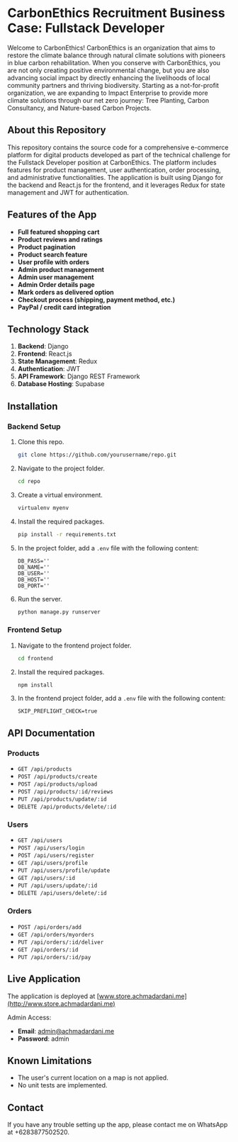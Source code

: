 # CarbonEthics Recruitment Business Case: Fullstack Developer

Welcome to CarbonEthics!
CarbonEthics is an organization that aims to restore the climate balance through natural climate solutions with pioneers in blue carbon rehabilitation. When you conserve with CarbonEthics, you are not only creating positive environmental change, but you are also advancing social impact by directly enhancing the livelihoods of local community partners and thriving biodiversity. Starting as a not-for-profit organization, we are expanding to Impact Enterprise to provide more climate solutions through our net zero journey: Tree Planting, Carbon Consultancy, and Nature-based Carbon Projects.

## About this Repository
This repository contains the source code for a comprehensive e-commerce platform for digital products developed as part of the technical challenge for the Fullstack Developer position at CarbonEthics. The platform includes features for product management, user authentication, order processing, and administrative functionalities. The application is built using Django for the backend and React.js for the frontend, and it leverages Redux for state management and JWT for authentication.

## Features of the App
- **Full featured shopping cart**
- **Product reviews and ratings**
- **Product pagination**
- **Product search feature**
- **User profile with orders**
- **Admin product management**
- **Admin user management**
- **Admin Order details page**
- **Mark orders as delivered option**
- **Checkout process (shipping, payment method, etc.)**
- **PayPal / credit card integration**

## Technology Stack
1. **Backend**: Django
2. **Frontend**: React.js
3. **State Management**: Redux
4. **Authentication**: JWT
5. **API Framework**: Django REST Framework
6. **Database Hosting**: Supabase

## Installation
### Backend Setup
1. Clone this repo.
    ```bash
    git clone https://github.com/yourusername/repo.git
    ```
2. Navigate to the project folder.
    ```bash
    cd repo
    ```
3. Create a virtual environment.
    ```bash
    virtualenv myenv
    ```
4. Install the required packages.
    ```bash
    pip install -r requirements.txt
    ```
5. In the project folder, add a `.env` file with the following content:
    ```env
    DB_PASS=''
    DB_NAME=''
    DB_USER=''
    DB_HOST=''
    DB_PORT=''
    ```
6. Run the server.
    ```bash
    python manage.py runserver
    ```

### Frontend Setup
1. Navigate to the frontend project folder.
    ```bash
    cd frontend
    ```
2. Install the required packages.
    ```bash
    npm install
    ```
3. In the frontend project folder, add a `.env` file with the following content:
    ```env
    SKIP_PREFLIGHT_CHECK=true
    ```

## API Documentation
### Products
- `GET /api/products`
- `POST /api/products/create`
- `POST /api/products/upload`
- `POST /api/products/:id/reviews`
- `PUT /api/products/update/:id`
- `DELETE /api/products/delete/:id`

### Users
- `GET /api/users`
- `POST /api/users/login`
- `POST /api/users/register`
- `GET /api/users/profile`
- `PUT /api/users/profile/update`
- `GET /api/users/:id`
- `PUT /api/users/update/:id`
- `DELETE /api/users/delete/:id`

### Orders
- `POST /api/orders/add`
- `GET /api/orders/myorders`
- `PUT /api/orders/:id/deliver`
- `GET /api/orders/:id`
- `PUT /api/orders/:id/pay`

## Live Application
The application is deployed at [www.store.achmadardani.me](http://www.store.achmadardani.me)

Admin Access:
- **Email**: admin@achmadardani.me
- **Password**: admin

## Known Limitations
- The user's current location on a map is not applied.
- No unit tests are implemented.

## Contact
If you have any trouble setting up the app, please contact me on WhatsApp at +6283877502520.
